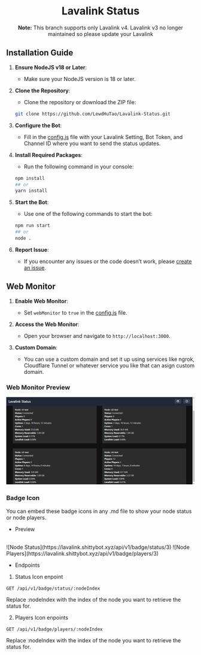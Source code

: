 <h1 align="center">Lavalink Status</h1>

<p align="center"><strong>Note:</strong> This branch supports only Lavalink v4. Lavalink v3 no longer maintained so please update your Lavalink</p>

## Installation Guide

1. **Ensure NodeJS v18 or Later**:
    - Make sure your NodeJS version is 18 or later.

2. **Clone the Repository**:
    - Clone the repository or download the ZIP file:
    ```sh
    git clone https://github.com/LewdHuTao/Lavalink-Status.git
    ```

3. **Configure the Bot**:
    - Fill in the [config.js](https://github.com/LewdHuTao/Lavalink-Status/blob/main/src/config.js) file with your Lavalink Setting, Bot Token, and Channel ID where you want to send the status updates.

4. **Install Required Packages**:
    - Run the following command in your console:
    ```sh
    npm install
    ## or
    yarn install
    ```

5. **Start the Bot**:
    - Use one of the following commands to start the bot:
    ```sh
    npm run start
    ## or
    node .
    ```

6. **Report Issue**:
    - If you encounter any issues or the code doesn’t work, please [create an issue](https://github.com/LewdHuTao/Lavalink-Status/issues).

## Web Monitor

1. **Enable Web Monitor**:
    - Set `webMonitor` to `true` in the [config.js](https://github.com/LewdHuTao/Lavalink-Status/blob/main/src/config.js) file.

2. **Access the Web Monitor**:
    - Open your browser and navigate to `http://localhost:3000`.

3. **Custom Domain**:
    - You can use a custom domain and set it up using services like ngrok, Cloudflare Tunnel or whatever service you like that can asign custom domain.

### Web Monitor Preview

![Web Monitor Preview](assets/image.png)

### Badge Icon

You can embed these badge icons in any .md file to show your node status or node players.

- Preview
<br>
![Node Status](https://lavalink.shittybot.xyz/api/v1/badge/status/3) ![Node Players](https://lavalink.shittybot.xyz/api/v1/badge/players/3)

- Endpoints

1. Status Icon enpoint

```
GET /api/v1/badge/status/:nodeIndex
```

Replace :nodeIndex with the index of the node you want to retrieve the status for.

2. Players Icon enpoints

```
GET /api/v1/badge/players/:nodeIndex
```

Replace :nodeIndex with the index of the node you want to retrieve the status for.
